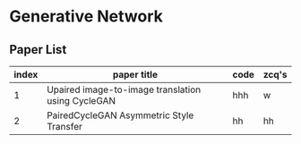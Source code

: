 # Generative Network  

## Paper List
|index|paper title|code|zcq's
|---|---|---|---
|1|Upaired image-to-image translation using CycleGAN|hhh|w
|2|PairedCycleGAN Asymmetric Style Transfer|hh|hh
